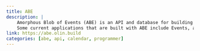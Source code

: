 ```yaml
---
title: ABE
description: |
    Amorphous Blob of Events (ABE) is an API and database for building interfaces and experiences around events at Olin.
    Some current applications that are built with ABE include Events, and FUTUREboard.
link: https://abe.olin.build
categories: [abe, api, calendar, programmer]
---
```

